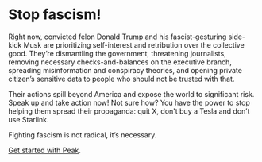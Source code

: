 # Stop fascism!

Right now, convicted felon Donald Trump and his fascist-gesturing side-kick Musk are prioritizing self-interest and retribution over the collective good. They’re dismantling the government, threatening journalists, removing necessary checks-and-balances on the executive branch, spreading misinformation and conspiracy theories, and opening private citizen’s sensitive data to people who should not be trusted with that.

Their actions spill beyond America and expose the world to significant risk. Speak up and take action now! Not sure how? You have the power to stop helping them spread their propaganda: quit X, don't buy a Tesla and don’t use Starlink.

Fighting fascism is not radical, it’s necessary.

[Get started with Peak](/getting-started/welcome.html).
